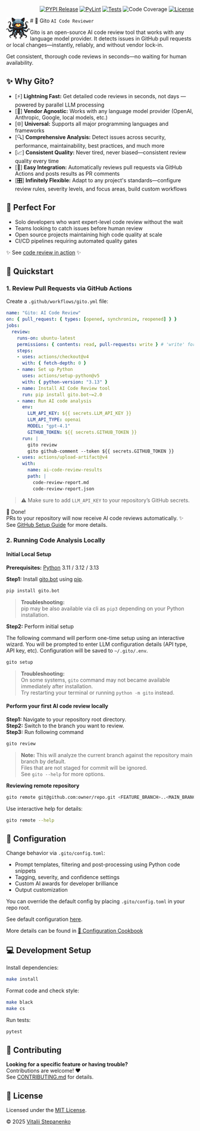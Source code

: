 <p align="right">
<a href="https://pypi.org/project/gito.bot/" target="_blank"><img src="https://img.shields.io/pypi/v/gito.bot" alt="PYPI Release"></a>
<a href="https://github.com/Nayjest/ai-code-review/actions/workflows/code-style.yml" target="_blank"><img src="https://github.com/Nayjest/ai-code-review/actions/workflows/code-style.yml/badge.svg" alt="PyLint"></a>
<a href="https://github.com/Nayjest/ai-code-review/actions/workflows/tests.yml" target="_blank"><img src="https://github.com/Nayjest/ai-code-review/actions/workflows/tests.yml/badge.svg" alt="Tests"></a>
<img src="https://github.com/Nayjest/ai-code-review/blob/main/coverage.svg" alt="Code Coverage">
<a href="https://github.com/Nayjest/ai-code-review/blob/main/LICENSE" target="_blank"><img src="https://img.shields.io/static/v1?label=license&message=MIT&color=d08aff" alt="License"></a>
</p>

<img src="press-kit/logo/gito-bot-1_64top.png" align="left"># 🤖 Gito `AI Code Reviewer`

Gito is an open-source AI code review tool that works with any language model provider.
It detects issues in GitHub pull requests or local changes—instantly, reliably, and without vendor lock-in.

Get consistent, thorough code reviews in seconds—no waiting for human availability.

## ✨ Why Gito?

- [⚡] **Lightning Fast:** Get detailed code reviews in seconds, not days — powered by parallel LLM processing  
- [🔧] **Vendor Agnostic:** Works with any language model provider (OpenAI, Anthropic, Google, local models, etc.)  
- [🌐] **Universal:** Supports all major programming languages and frameworks  
- [🔍] **Comprehensive Analysis:** Detect issues across security, performance, maintainability, best practices, and much more  
- [📈] **Consistent Quality:** Never tired, never biased—consistent review quality every time  
- [🚀] **Easy Integration:** Automatically reviews pull requests via GitHub Actions and posts results as PR comments  
- [🎛️] **Infinitely Flexible:** Adapt to any project's standards—configure review rules, severity levels, and focus areas, build custom workflows 

## 🎯 Perfect For

- Solo developers who want expert-level code review without the wait
- Teams looking to catch issues before human review
- Open source projects maintaining high code quality at scale
- CI/CD pipelines requiring automated quality gates

✨ See [code review in action](https://github.com/Nayjest/ai-code-review/pull/39#issuecomment-2906968729) ✨

## 🚀 Quickstart

### 1. Review Pull Requests via GitHub Actions

Create a `.github/workflows/gito.yml` file:

```yaml
name: "Gito: AI Code Review"
on: { pull_request: { types: [opened, synchronize, reopened] } }
jobs:
  review:
    runs-on: ubuntu-latest
    permissions: { contents: read, pull-requests: write } # 'write' for leaving the summary comment
    steps:
    - uses: actions/checkout@v4
      with: { fetch-depth: 0 }
    - name: Set up Python
      uses: actions/setup-python@v5
      with: { python-version: "3.13" }
    - name: Install AI Code Review tool
      run: pip install gito.bot~=2.0
    - name: Run AI code analysis
      env:
        LLM_API_KEY: ${{ secrets.LLM_API_KEY }}
        LLM_API_TYPE: openai
        MODEL: "gpt-4.1"
        GITHUB_TOKEN: ${{ secrets.GITHUB_TOKEN }}
      run: |
        gito review
        gito github-comment --token ${{ secrets.GITHUB_TOKEN }}
    - uses: actions/upload-artifact@v4
      with:
        name: ai-code-review-results
        path: |
          code-review-report.md
          code-review-report.json
```

> ⚠️ Make sure to add `LLM_API_KEY` to your repository’s GitHub secrets.

💪 Done!  
PRs to your repository will now receive AI code reviews automatically. ✨  
See [GitHub Setup Guide](https://github.com/Nayjest/ai-code-review/blob/main/documentation/github_setup.md) for more details.

### 2. Running Code Analysis Locally

#### Initial Local Setup

**Prerequisites:** [Python](https://www.python.org/downloads/) 3.11 / 3.12 / 3.13  

**Step1:** Install [gito.bot](https://github.com/Nayjest/ai-code-review) using [pip](https://en.wikipedia.org/wiki/Pip_(package_manager)).
```bash
pip install gito.bot
```

> **Troubleshooting:**  
> pip may be also available via cli as `pip3` depending on your Python installation.

**Step2:** Perform initial setup

The following command will perform one-time setup using an interactive wizard.
You will be prompted to enter LLM configuration details (API type, API key, etc).
Configuration will be saved to `~/.gito/.env`.

```bash
gito setup
```

> **Troubleshooting:**  
> On some systems, `gito` command may not became available immediately after installation.  
> Try restarting your terminal or running `python -m gito` instead.


#### Perform your first AI code review locally

**Step1:** Navigate to your repository root directory.  
**Step2:** Switch to the branch you want to review.  
**Step3:** Run following command
```bash
gito review
```

> **Note:** This will analyze the current branch against the repository main branch by default.  
> Files that are not staged for commit will be ignored.  
> See `gito --help` for more options.

**Reviewing remote repository**

```bash
gito remote git@github.com:owner/repo.git <FEATURE_BRANCH>..<MAIN_BRANCH>
```
Use interactive help for details:
```bash
gito remote --help
```

## 🔧 Configuration

Change behavior via `.gito/config.toml`:

- Prompt templates, filtering and post-processing using Python code snippets
- Tagging, severity, and confidence settings
- Custom AI awards for developer brilliance
- Output customization

You can override the default config by placing `.gito/config.toml` in your repo root.


See default configuration [here](https://github.com/Nayjest/ai-code-review/blob/main/gito/config.toml).

More details can be found in [📖 Configuration Cookbook](https://github.com/Nayjest/ai-code-review/blob/main/documentation/config_cookbook.md)

## 💻 Development Setup

Install dependencies:

```bash
make install
```

Format code and check style:

```bash
make black
make cs
```

Run tests:

```bash
pytest
```

## 🤝 Contributing

**Looking for a specific feature or having trouble?**  
Contributions are welcome! ❤️  
See [CONTRIBUTING.md](https://github.com/Nayjest/ai-code-review/blob/main/CONTRIBUTING.md) for details.

## 📝 License

Licensed under the [MIT License](https://github.com/Nayjest/ai-code-review/blob/main/LICENSE).

© 2025 [Vitalii Stepanenko](mailto:mail@vitaliy.in)
